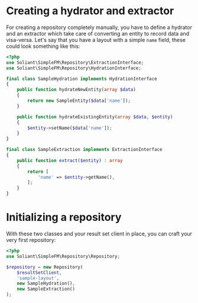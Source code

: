# Creating a hydrator and extractor

For creating a repository completely manually, you have to define a hydrator and an extractor which take care of
converting an entity to record data and visa-versa. Let's say that you have a layout with a simple `name` field, these
could look something like this:

```php
<?php
use Soliant\SimpleFM\Repository\ExtractionInterface;
use Soliant\SimpleFM\Repository\HydrationInterface;

final class SampleHydration implements HydrationInterface
{
    public function hydrateNewEntity(array $data)
    {
        return new SampleEntity($data['name']);
    }

    public function hydrateExistingEntity(array $data, $entity)
    {
        $entity->setName($data['name']);
    }
}

final class SampleExtraction implements ExtractionInterface
{
    public function extract($entity) : array
    {
        return [
            'name' => $entity->getName(),
        ];
    }
}
```

# Initializing a repository

With these two classes and your result set client in place, you can craft your very first repository:

```php
<?php
use Soliant\SimpleFM\Repository\Repository;

$repository = new Repository(
    $resultSetClient,
    'sample-layout',
    new SampleHydration(),
    new SampleExtraction()
);
```

